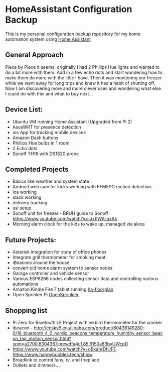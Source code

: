 # HomeAssistant Configuration Backup

This is my personal configuration backup repository for my home automation system using [Home Assistant](https://home-assistant.io/)

## General Approach

Piece by Piece it seems, originally I had 2 Phillips Hue lights and wanted to do a bit more with them. Add in a few echo dots and start wondering how to make them do more with the little I have. Then it was monitoring our freezer while we went away for long trips and knew it had a habit of shutting off. Now I am discovering more and more clever uses and wondering what else I could do with this and what to buy next...

## Device List:

- Ubuntu VM running Home Assistant (Upgraded from Pi 2)
- AsusWRT for presence detection
- ios App for tracking mobile devices
- Amazon Dash buttons
- Phillips Hue bulbs in 1 room
- 2 Echo dots
- Sonoff TH16 with DS1820 probe

## Completed Projects
- Basics like weather and system state
- Android web cam for kicks working with FFMEPG motion detection.
- ios working
- slack working
- delivery tracking
- ssl setup
- Sonoff unit for freezer - BRUH guide to Sonoff https://www.youtube.com/watch?v=-JxPWA-qxAk
- Morning alarm clock for the kids to wake up, managed via alexa


## Future Projects:

- Asterisk integration for state of office phones
- Integrate grill thermometer for smoking meat.
- iBeacons around the house
- convert old home alarm system to sensor nodes
- Garage controller and vehicle sensor
- Various ESP8266 nodes collecting sensor data and controlling various automations
- Amazon Kindle Fire 7 tablet running [ha-floorplan](https://github.com/pkozul/ha-floorplan)
- Open Sprinker Pi [OpenSprinkler](opensprinkler.org)


## Shopping list
- Pi Zero for Bluetooth LE Project with inkbird thermometer for the smoker
- ibeacon - http://cnsky9.en.alibaba.com/product/60436149280-0/16_bluetooth_4_0_nordic_beacons_temperature_humidity_sensor_beacon_tag_motion_sensor.html?spm=a2700.8304367.prewdfa4cf.85.6150a83bvUWcpD
- https://www.youtube.com/watch?v=oBkahrDfUFE https://www.happybubbles.tech/shop/
- Broadlink to control fans, tv, and fireplace
- Outlets and dimmers....
